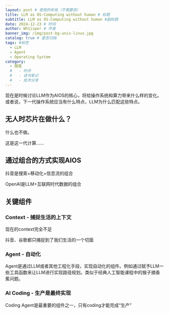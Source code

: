 ```yaml
---
layout: post # 使用的布局（不需要改）
title: LLM as OS-Computing without human # 标题
subtitle: LLM as OS-Computing without human #副标题
date: 2024-12-23 # 时间
author: Wh1isper # 作者
banner_img: /img/post-bg-unix-linux.jpg
catalog: true # 是否归档
tags: #标签
  - LLM
  - Agent
  - Operating System
category:
  - 随笔
  #   - 时评
  #   - 读书笔记
  #   - 技术分享
---
```


现在是时候讨论LLM作为AIOS的核心，将给操作系统和算力带来什么样的变化。或者说，下一代操作系统应当有什么特点，LLM为什么匹配这些特点。

## 无人时芯片在做什么？

什么也不做。

这是这一代计算……

## 通过组合的方式实现AIOS

抖音是搜索+移动化+信息流的组合

OpenAI是LLM+互联网时代数据的组合

## 关键组件

### Context - 捕捉生活的上下文

现在的context完全不足

抖音、谷歌都只捕捉到了我们生活的一个切面

### Agent - 自动化

Agent是通过LLM或者其他工程化手段，实现自动化的组件。例如通过赋予LLM一些工具函数来让LLM进行实现路径规划。类似于经典人工智能课程中的猴子摘香蕉问题。

### AI Coding - 生产是最终实现

Coding Agent是最重要的组件之一，只有coding才能完成“生产”
